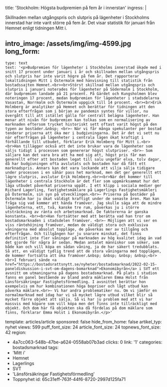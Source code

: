 title: 'Stockholm: Högsta budpremien på fem år i innerstan'
ingress: |
  <p>Skillnaden mellan utgångspris och slutpris på lägenheter i Stockholms innerstad har inte varit större på fem år. Det visar statistik för januari från Hemnet enligt tidningen Mitt i.
  </p>
  
intro_image: /assets/img/img-4599.jpg
long_form:
  -
    type: text
    text: '<p>Budpremien för lägenheter i Stockholms innerstad ökade med i snitt 17 procent under januari i år och skillnaden mellan utgångspris och slutpris har inte varit högre på fem år. Det rapporterar lokaltidningen Mitt i Östermalm med hänvisning till statistik från bostadssajten Hemnet.<br><br>Störst skillnad mellan utgångspris och slutpris i januari noterades för lägenheter på Södermalm i Stockholm, där budpremien landade på 21 procent. På Gärdet och Kungsholmen blev noteringen 17 procent, medan budpremien för lägenheter i stadsdelarna Vasastan, Norrmalm och Östermalm uppgick till 14 procent. <br><br>Erik Holmberg är analytiker på Hemnet och berättar för tidningen att den stora efterfrågan som i början av pandemin syntes för villor, nu övergått till att istället gälla för centralt belägna lägenheter. Han menar att nivån för budpremien kan tolkas som en normalisering av marknaden eftersom trycket historiskt sett oftast varit högst på den typen av bostäder.&nbsp; <br>– När vi får många spekulanter per bostad tenderar priserna att öka mer i budgivningarna. Det är det vi sett nu när efterfrågan på lägenheter i centrala lägen ökat kraftigt i förhållande till utbudet, förklarar Erik Holmberg för Mitt i.<br><br>Han tillägger också att det inte brukar vara de lägenheter som säljs tidigt i processen som genererar högst slutpriser. <br>– Som säljare kan det vara bra att ha med sig att, högst pris får man generellt efter att bostaden legat till salu ungefär elva, tolv dagar, då har budgivningen ofta avslutats och bostaden har då fått ett marknadspris. Annars kan det vara lockande att vilja sälja tidigare under processen i en såhär pass het marknad, men det ger generellt ett lägre slutpris, avslutar Erik Holmberg.<br><br>När det kommer till lägenheter i centrala Stockholm är det fler som uppmärksammat hur det låga utbudet påverkat priserna uppåt. I ett klipp i sociala medier ger Richard Lagerling, fastighetsmäklare på Lagerlings Fastighetsmäkleri på Östermalm, sin syn på utvecklingen.<br>– Priserna på bostäder på Östermalm har ju ökat väldigt kraftigt under de senaste åren. Man kan fråga sig vad kommer att hända framöver. Jag skulle säga att de mindre lägenheterna, ett, två, kanske tre rum, påverkas ju i större utsträckning av ränta och arbetsmarknad. De faktorerna är ganska konstanta. <br><br>Han fortsätter med att berätta vad han tror om bostadsmarknaden i stadsdelen framöver. <br>– Möjligen att vi ser en viss räntehöjning framöver, medan de väldigt stora och exklusiva våningarna med absolut toppläge, de påverkas mer av tillgång och efterfrågan. Och tillgången har ju snarare minskat, det finns definitivt inte fler våningar på marknaden av hög kvalitet idag än vad det gjorde för några år sedan. Medan antalet människor som söker, som både kan och vill köpa en sådan våning, ja de har säkert tredubblats. Så att, en väldigt tydlig trend att de stora våningarna med topplägen, de kommer fortsätta att öka framöver.&nbsp; &nbsp; &nbsp; &nbsp;<br><br>I februari sände <a href="https://bostadsrattsnytt.se/nyheter/bostadsmarknad/2022-02-15-paneldiskussion-i-svt-om-dagens-bomarknad">Ekonomibyrån</a> i SVT ett avsnitt om utmaningarna på dagens bostadsmarknad. På plats i studion fanns en panel bestående av bland andra mäklaren Emma Holst från Länsförsäkringar Fastighetsförmedling. I avsnittet berättar hon exempelvis om hur kombinationen höga bopriser och lågt utbud kan påverka mäklare.<br>– Vi har andra problematiker nu. Om vi jämför en normalmarknad med idag har vi så mycket lägre utbud vilket blir så mycket färre objekt att sälja. Så vi har ju problem med att vi har massvis med köpare som vill köpa men det finns inte tillräckligt med objekt. Och dom här få objekten ska då fördelas på dom mäklare som finns, förklarar Emma Holst i Ekonomibyrån.</p>'
template: articles/article
sponsored: false
hide_from_home: false
artikel_typ: nyhet
views: 599
puff_font_size: 24
article_font_size: 24
topnews_font_size: 42
region:
  - 4a7cc063-548b-47be-a624-0558ab07b3ad
clicks: 0
link: '1'
categories: bostadsmarknad
tags:
  - 'Mitt i'
  - Hemnet
  - Lagerlings
  - SVT
  - 'Länsförsäkringar Fastighetsförmedling'
  - Toppnyhet
id: 65c31eff-763f-44f6-8720-2997d125fa71
